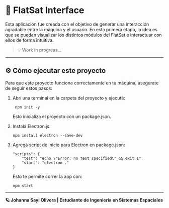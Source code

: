 # **🚀 FlatSat Interface**

Esta aplicación fue creada con el objetivo de generar una interacción agradable entre la máquina y el usuario. En esta primera etapa, la idea es que se puedan visualizar los distintos módulos del FlatSat e interactuar con ellos de forma intuitiva.

> 💡 Work in progress...

---

## **⚙️ Cómo ejecutar este proyecto**
Para que este proyecto funcione correctamente en tu máquina, asegurate de seguir estos pasos:

1. Abrí una terminal en la carpeta del proyecto y ejecutá:
  
        npm init -y

    Esto inicializa el proyecto con un package.json.

2. Instalá Electron.js:
  
       npm install electron --save-dev

3. Agregá script de inicio para Electron en package.json:

       "scripts": {
           "test": "echo \"Error: no test specified\" && exit 1",
           "start": "electron ."
       }
   
    Esto te permite correr la app con:

       npm start

---

**🪐 Johanna Sayi Olivera | Estudiante de Ingeniería en Sistemas Espaciales**
